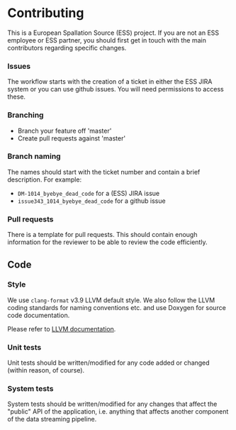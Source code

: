 # Contributing

This is a European Spallation Source (ESS) project. If you are not an
ESS employee or ESS partner, you should first get in touch with the main
contributors regarding specific changes.

### Issues
The workflow starts with the creation of a ticket in either the ESS JIRA
system or you can use github issues. You will need permissions to access
these.

### Branching

 * Branch your feature off 'master'
 * Create pull requests against 'master'

### Branch naming
The names should start with the ticket number and contain a brief description.
For example:

 * `DM-1014_byebye_dead_code` for a (ESS) JIRA issue
 * `issue343_1014_byebye_dead_code` for a github issue

### Pull requests
There is a template for pull requests. This should contain enough information
for the reviewer to be able to review the code efficiently.

## Code

### Style
We use `clang-format` v3.9 LLVM default style.
We also follow the LLVM coding standards for naming conventions etc. and use
Doxygen for source code documentation.

Please refer to [LLVM documentation](https://llvm.org/docs/CodingStandards.html).

### Unit tests
Unit tests should be written/modified for any code added or changed (within
reason, of course).

### System tests
System tests should be written/modified for any changes that affect the "public"
API of the application, i.e. anything that affects another component of the data
streaming pipeline.
